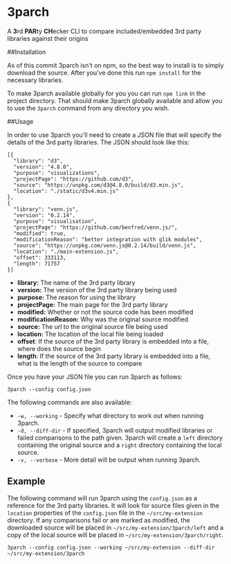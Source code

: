 # 3parch

A **3**rd **PAR**ty **CH**ecker CLI to compare included/embedded 3rd party libraries against their origins

##Installation

As of this commit 3parch isn't on npm, so the best way to install is to simply download the source. After you've done this run `npm install` for the necessary libraries.

To make 3parch available globally for you you can run `npm link` in the project directory. That should make 3parch globally available and allow you to use the `3parch` command from any directory you wish.

##Usage

In order to use 3parch you'll need to create a JSON file that will specify the details of the 3rd party libraries. The JSON should look like this:

```
[{
  "library": "d3",
  "version": "4.8.0",
  "purpose": "visualizations",
  "projectPage": "https://github.com/d3",
  "source": "https://unpkg.com/d3@4.8.0/build/d3.min.js",
  "location": "./static/d3v4.min.js"
},
{
  "library": "venn.js",
  "version": "0.2.14",
  "purpose": "visualisation",
  "projectPage": "https://github.com/benfred/venn.js/",
  "modified": true,
  "modificationReason": "better integration with qlik modules",
  "source": "https://unpkg.com/venn.js@0.2.14/build/venn.js",
  "location": "./main-extension.js",
  "offset": 333113,
  "length": 71757
}]
```

- **library:** The name of the 3rd party library
- **version:** The version of the 3rd party library being used
- **purpose:** The reason for using the library
- **projectPage:** The main page for the 3rd party library
- **modified:** Whether or not the source code has been modified
- **modificationReason:** Why was the original source modified
- **source:** The url to the original source file being used
- **location:** The location of the local file being loaded
- **offset**: If the source of the 3rd party library is embedded into a file, where does the source begin
- **length**: If the source of the 3rd party library is embedded into a file, what is the length of the source to compare

Once you have your JSON file you can run 3parch as follows:

`3parch --config config.json`

The following commands are also available:

- `-w, --working` - Specify what directory to work out when running 3parch.
- `-d, --diff-dir` - If specified, 3parch will output modified libraries or failed comparisons to the path given. 3parch will create a `left` directory containing the original source and a `right` directory containing the local source.
- `-v, --verbose` - More detail will be output when running 3parch.

## Example

The following command will run 3parch using the `config.json` as a reference for the 3rd party libraries. It will look for source files given in the `location` properties of the `config.json` file in the `~/src/my-extension` directory. If any comparisons fail or are marked as modified, the downloaded source will be placed in `~/src/my-extension/3parch/left` and a copy of the local source will be placed in `~/src/my-extension/3parch/right`.

`3parch --config config.json --working ~/src/my-extension --diff-dir ~/src/my-extension/3parch`
